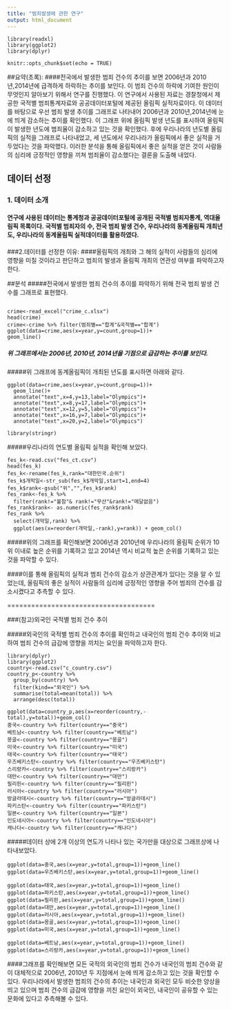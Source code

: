 ```yaml
---
title: "범죄발생에 관한 연구"
output: html_document
---
```

```{r}
library(readxl)
library(ggplot2)
library(dplyr)
```

```{r setup, include=FALSE}
knitr::opts_chunk$set(echo = TRUE)
```

##요약(초록): 
####전국에서 발생한 범죄 건수의 추이를 보면 2006년과 2010년,2014년에 급격하게 하락하는 추이를 보인다. 이 범죄 건수의 하락에 기여한 원인이 무엇인지 알아보기 위해서 연구를 진행했다. 이 연구에서 사용된 자료는 경찰청에서 제공한 국적별 범죄통계자료와 공공데이터포털에 제공된 올림픽 실적자료이다. 이 데이터를 바탕으로 우선 범죄 발생 추이를 그래프로 나타내어 2006년과 2010년,2014년에 눈에 띄게 감소하는 추이를 확인했다. 이 그래프 위에 올림픽 발생 년도를 표시하여 올림픽이 발생한 년도에 범죄율이 감소하고 있는 것을 확인했다. 후에 우리나라의 년도별 올림픽의 실적을 그래프로 나타내었고, 세 년도에서 우리나라가 올림픽에서 좋은 실적을 거두었다는 것을 파악했다. 이러한 분석을 통해 올림픽에서 좋은 실적을 얻은 것이 사람들의 심리에 긍정적인 영향을 끼쳐 범죄율이 감소했다는 결론을 도출해 내었다.  
## 데이터 선정

### 1. 데이터 소개
#### 연구에 사용된 데이터는 통계청과 공공데이터포털에 공개된 국적별 범죄자통계, 역대올림픽 목록이다. 국적별 범죄자의 수, 전국 범죄 발생 건수, 우리나라의 동계올림픽 개최년도, 우리나라의 동계올림픽 실적데이터를 활용하였다.





###2.데이터를 선정한 이유: 
####올림픽의 개최와 그 해의 실적이 사람들의 심리에 영향을 미칠 것이라고 판단하고 범죄의 발생과 올림픽 개최의 연관성 여부를 파악하고자 한다.




##분석
#####전국에서 발생한 범죄 건수의 추이를 파악하기 위해 전국 범죄 발생 건수를 그래프로 표현했다.
  ```{r}

crime<-read_excel("crime_c.xlsx")
head(crime)
crime<-crime %>% filter(범죄별=="합계"&국적별=="합계")
ggplot(data=crime,aes(x=year,y=count,group=1))+
  geom_line()
```


##### 위 그래프에서는 2006년, 2010년, 2014년을 기점으로 급감하는 추이를 보인다.


#####위 그래프에 동계올림픽이 개최된 년도를 표시하면 아래와 같다.
```{r}
ggplot(data=crime,aes(x=year,y=count,group=1))+
  geom_line()+
  annotate("text",x=4,y=13,label="Olympics")+
  annotate("text",x=8,y=17,label="Olympics")+
  annotate("text",x=12,y=5,label="Olympics")+
  annotate("text",x=16,y=7,label="Olympics")+
  annotate("text",x=20,y=2,label="Olympics")
```

```{r}
library(stringr)
```

#####우리나라의 연도별 올림픽 실적을 확인해 보았다.
```{r}
fes_k<-read.csv("fes_ct.csv")
head(fes_k)
fes_k<-rename(fes_k,rank="대한민국.순위")
fes_k$개막일<-str_sub(fes_k$개막일,start=1,end=4)
fes_k$rank<-gsub("위","",fes_k$rank)
fes_rank<-fes_k %>%
  filter(rank!="불참"& rank!="무산"&rank!="메달없음")
fes_rank$rank<- as.numeric(fes_rank$rank)
fes_rank %>%
  select(개막일,rank) %>%
  ggplot(aes(x=reorder(개막일,-rank),y=rank)) + geom_col()
```

#####위의 그래프를 확인해보면 2006년과 2010년에 우리나라의 올림픽 순위가 10위 이내로 높은 순위를 기록하고 있고 2014년 역시 비교적 높은 순위를 기록하고 있는 것을 파악할 수 있다. 

####이를 통해 올림픽의 실적과 범죄 건수의 감소가 상관관계가 있다는 것을 알 수 있었는데, 올림픽의 좋은 실적이 사람들의 심리에 긍정적인 영향을 주어 범죄의 건수를 감소시켰다고 추측할 수 있다.






=====================================

###(참고)외국인 국적별 범죄 건수 추이


#####외국인의 국적별 범죄 건수의 추이를 확인하고 내국인의 범죄 건수 추이와 비교하여 범죄 건수의 급감에 영향을 끼치는 요인을 파악하고자 한다. 


```{r}
library(dplyr)
library(ggplot2)
country<-read.csv("c_country.csv")
country_p<-country %>% 
  group_by(country) %>% 
  filter(kind=="외국인") %>% 
  summarise(total=mean(total)) %>% 
  arrange(desc(total))
  
ggplot(data=country_p,aes(x=reorder(country,-total),y=total))+geom_col()
중국<-country %>% filter(country=="중국")
베트남<-country %>% filter(country=="베트남")
몽골<-country %>% filter(country=="몽골")
미국<-country %>% filter(country=="미국")
태국<-country %>% filter(country=="태국")
우즈베키스탄<-country %>% filter(country=="우즈베키스탄")
스리랑카<-country %>% filter(country=="스리랑카")
대만<-country %>% filter(country=="대만")
필리핀<-country %>% filter(country=="필리핀")
러시아<-country %>% filter(country=="러시아")
방글라데시<-country %>% filter(country=="방글라데시")
파키스탄<-country %>% filter(country=="파키스탄")
일본<-country %>% filter(country=="일본")
인도네시아<-country %>% filter(country=="인도네시아")
캐나다<-country %>% filter(country=="캐나다")
```

#####데이터 상에 2개 이상의 연도가 나타나 있는 국가만을 대상으로 그래프상에 나타내보았다.

```{r}
ggplot(data=중국,aes(x=year,y=total,group=1))+geom_line()
ggplot(data=우즈베키스탄,aes(x=year,y=total,group=1))+geom_line()

ggplot(data=태국,aes(x=year,y=total,group=1))+geom_line()
ggplot(data=파키스탄,aes(x=year,y=total,group=1))+geom_line()
ggplot(data=필리핀,aes(x=year,y=total,group=1))+geom_line()
ggplot(data=대만,aes(x=year,y=total,group=1))+geom_line()
ggplot(data=러시아,aes(x=year,y=total,group=1))+geom_line()
ggplot(data=몽골,aes(x=year,y=total,group=1))+geom_line()
ggplot(data=미국,aes(x=year,y=total,group=1))+geom_line()

ggplot(data=베트남,aes(x=year,y=total,group=1))+geom_line()
ggplot(data=스리랑카,aes(x=year,y=total,group=1))+geom_line()
```

####그래프를 확인해보면 모든 국적의 외국인의 범죄 건수가 내국인의 범죄 건수와 같이 대체적으로 2006년, 2010년 두 지점에서 눈에 띄게 감소하고  있는 것을 확인할 수 있다. 우리나라에서 발생한 범죄의 건수의 추이는 내국인과 외국인 모두 비슷한 양상을 띄고 있으며 범죄 건수의 급감에 영향을 끼친 요인이 외국인, 내국인이 공유할 수 있는 문화에 있다고 추측해볼 수 있다.

